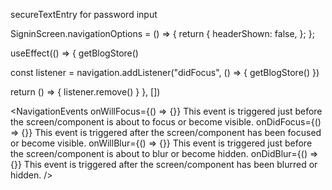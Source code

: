 <!--
    TODO: 199. Navigation Design
    ? npm install react-navigation@4.4.4 --legacy-peer-deps
    ? npx expo install react-native-gesture-handler react-native-reanimated react-native-screens react-native-safe-area-context @react-native-community/masked-view -- --legacy-peer-deps
    ? npm install react-navigation-stack @react-native-community/masked-view --legacy-peer-deps
    ? npm install react-navigation-material-bottom-tabs react-native-paper@4 --legacy-peer-deps
    TODO: 201. A LOT of Boilerplate
    TODO: 203. Testing the Navigation Flow
    ? npm i react-native-elements --legacy-peer-deps
    TODO: 205. Helper Styling Components
    ! ngrok http 3000
    TODO: 214. Async Storage
    ! NavigationRef is used to redirect outside Components
    TODO: 217. Navigation From Outside of React
    ! onWillFocus vs onWillBlur Update
      * In the upcoming lecture, we will be adding NavigationEvents to our SignupScreen and SigninScreen and passing it event props to clear our error messages. You may notice that the error message is only cleared from SignupScreen to SigninScreen, but does not work if you are navigating from Signinscreen to SignupScreen.
      * To resolve this, use onWillFocus:
      * <NavigationEvents onWillFocus={clearErrorMessage} onDidFocus={} onWillBlur={} onWillFocus={}/>
    
 -->

secureTextEntry for password input

SigninScreen.navigationOptions = () => {
  return {
    headerShown: false,
  };
};

<!-- when user navigate to another page like same event of banner one-->

useEffect(() => {
  getBlogStore()

  const listener = navigation.addListener("didFocus", () => {
    getBlogStore()
  })

  return () => { listener.remove() }
}, [])

<!-- Imp -->

<NavigationEvents 
onWillFocus={() => {}} This event is triggered just before the screen/component is about to focus or become visible.
onDidFocus={() => {}} This event is triggered after the screen/component has been focused or become visible.
onWillBlur={() => {}}  This event is triggered just before the screen/component is about to blur or become hidden.
onDidBlur={() => {}}  This event is triggered after the screen/component has been blurred or hidden.
/>